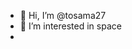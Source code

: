 - 👋 Hi, I’m @tosama27
- 👀 I’m interested in space
- 

<!---
tosama27/tosama27 is a ✨ special ✨ repository because its `README.md` (this file) appears on your GitHub profile.
You can click the Preview link to take a look at your changes.
--->
